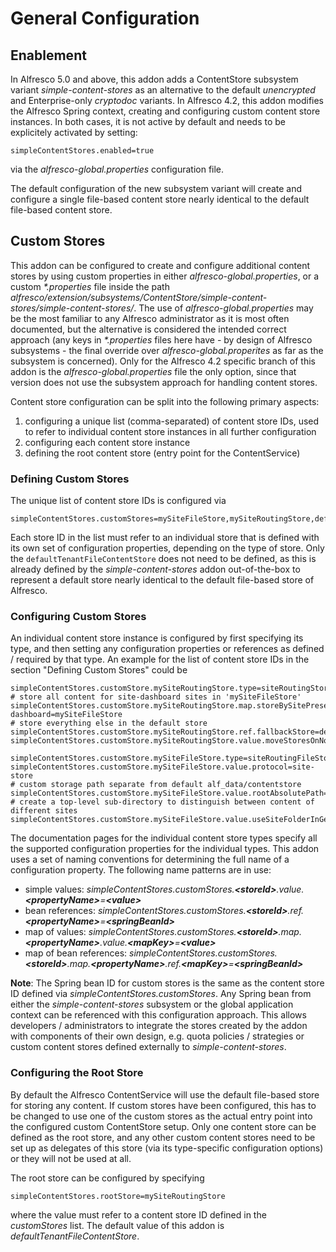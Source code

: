# General Configuration

## Enablement

In Alfresco 5.0 and above, this addon adds a ContentStore subsystem variant _simple-content-stores_ as an alternative to the default _unencrypted_ and Enterprise-only _cryptodoc_ variants. In Alfresco 4.2, this addon modifies the Alfresco Spring context, creating and configuring custom content store instances. In both cases, it is not active by default and needs to be explicitely activated by setting:

```text
simpleContentStores.enabled=true
```

via the _alfresco-global.properties_ configuration file.

The default configuration of the new subsystem variant will create and configure a single file-based content store nearly identical to the default file-based content store.

## Custom Stores

This addon can be configured to create and configure additional content stores by using custom properties in either _alfresco-global.properties_, or a custom _\*.properties_ file inside the path _alfresco/extension/subsystems/ContentStore/simple-content-stores/simple-content-stores/_. The use of _alfresco-global.properties_ may be the most familiar to any Alfresco administrator as it is most often documented, but the alternative is considered the intended correct approach (any keys in _\*.properties_ files here have - by design of Alfresco subsystems - the final override over _alfresco-global.properites_ as far as the subsystem is concerned). Only for the Alfresco 4.2 specific branch of this addon is the _alfresco-global.properties_ file the only option, since that version does not use the subsystem approach for handling content stores.

Content store configuration can be split into the following primary aspects:

1. configuring a unique list (comma-separated) of content store IDs, used to refer to individual content store instances in all further configuration
2. configuring each content store instance
3. defining the root content store (entry point for the ContentService)

### Defining Custom Stores

The unique list of content store IDs is configured via

```text
simpleContentStores.customStores=mySiteFileStore,mySiteRoutingStore,defaultTenantFileContentStore
```

Each store ID in the list must refer to an individual store that is defined with its own set of configuration properties, depending on the type of store. Only the ```defaultTenantFileContentStore``` does not need to be defined, as this is already defined by the _simple-content-stores_ addon out-of-the-box to represent a default store nearly identical to the default file-based store of Alfresco.

### Configuring Custom Stores

An individual content store instance is configured by first specifying its type, and then setting any configuration properties or references as defined / required by that type. An example for the list of content store IDs in the section "Defining Custom Stores" could be

```text
simpleContentStores.customStore.mySiteRoutingStore.type=siteRoutingStore
# store all content for site-dashboard sites in 'mySiteFileStore'
simpleContentStores.customStore.mySiteRoutingStore.map.storeBySitePreset.ref.site-dashboard=mySiteFileStore
# store everything else in the default store
simpleContentStores.customStore.mySiteRoutingStore.ref.fallbackStore=defaultTenantFileContentStore
simpleContentStores.customStore.mySiteRoutingStore.value.moveStoresOnNodeMoveOrCopy=true

simpleContentStores.customStore.mySiteFileStore.type=siteRoutingFileStore
simpleContentStores.customStore.mySiteFileStore.value.protocol=site-store
# custom storage path separate from default alf_data/contentstore
simpleContentStores.customStore.mySiteFileStore.value.rootAbsolutePath=${dir.root}/contentstore.site
# create a top-level sub-directory to distinguish between content of different sites
simpleContentStores.customStore.mySiteFileStore.value.useSiteFolderInGenericDirectories=true
```

The documentation pages for the individual content store types specify all the supported configuration properties for the individual types. This addon uses a set of naming conventions for determining the full name of a configuration property. The following name patterns are in use:

* simple values: _simpleContentStores.customStores.**&lt;storeId&gt;**.value.**&lt;propertyName&gt;**=**&lt;value&gt;**_
* bean references: _simpleContentStores.customStores.**&lt;storeId&gt;**.ref.**&lt;propertyName&gt;**=**&lt;springBeanId&gt;**_
* map of values: _simpleContentStores.customStores.**&lt;storeId&gt;**.map.**&lt;propertyName&gt;**.value.**&lt;mapKey&gt;**=**&lt;value&gt;**_
* map of bean references: _simpleContentStores.customStores.**&lt;storeId&gt;**.map.**&lt;propertyName&gt;**.ref.**&lt;mapKey&gt;**=**&lt;springBeanId&gt;**_

**Note**: The Spring bean ID for custom stores is the same as the content store ID defined via _simpleContentStores.customStores_.
Any Spring bean from either the _simple-content-stores_ subsystem or the global application context can be referenced with this configuration approach. This allows developers / administrators to integrate the stores created by the addon with components of their own design, e.g. quota policies / strategies or custom content stores defined externally to _simple-content-stores_.

### Configuring the Root Store

By default the Alfresco ContentService will use the default file-based store for storing any content. If custom stores have been configured, this has to be changed to use one of the custom stores as the actual entry point into the configured custom ContentStore setup. Only one content store can be defined as the root store, and any other custom content stores need to be set up as delegates of this store (via its type-specific configuration options) or they will not be used at all.

The root store can be configured by specifying

```text
simpleContentStores.rootStore=mySiteRoutingStore
```

where the value must refer to a content store ID defined in the _customStores_ list. The default value of this addon is _defaultTenantFileContentStore_.